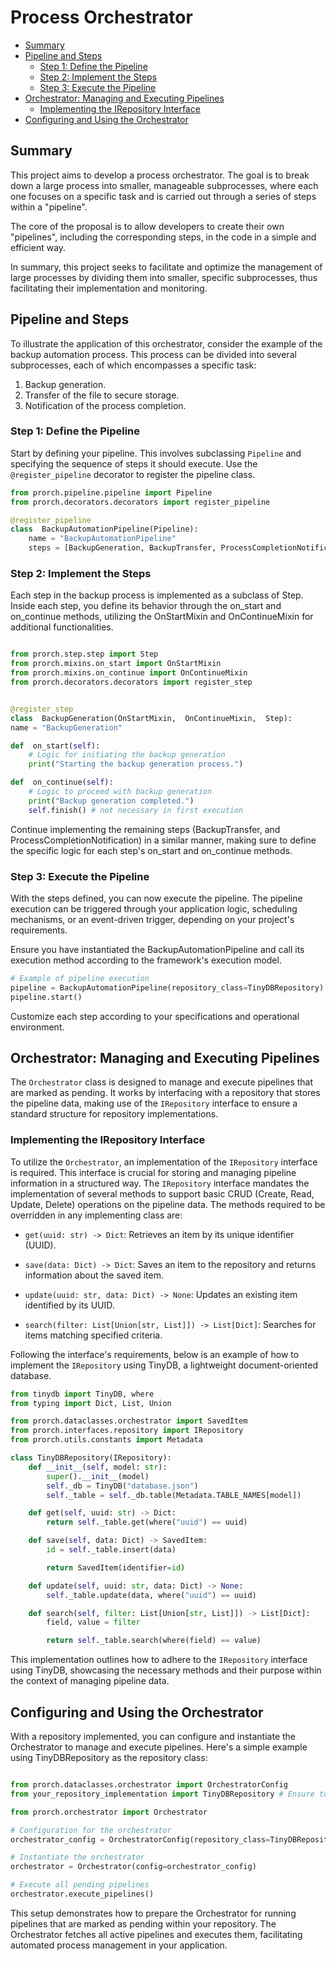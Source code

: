 # Process Orchestrator

<!-- TOC start -->
- [Summary](#summary)
- [Pipeline and Steps](#pipeline-and-steps)
  * [Step 1: Define the Pipeline](#step-1-define-the-pipeline)
  * [Step 2: Implement the Steps](#step-2-implement-the-steps)
  * [Step 3: Execute the Pipeline](#step-3-execute-the-pipeline)
- [Orchestrator: Managing and Executing Pipelines](#orchestrator-managing-and-executing-pipelines)
  * [Implementing the IRepository Interface](#implementing-the-irepository-interface)
- [Configuring and Using the Orchestrator](#configuring-and-using-the-orchestrator)
<!-- TOC end -->
  
<!-- TOC --><a name="summary"></a>
## Summary

This project aims to develop a process orchestrator. The goal is to break down a large process into smaller, manageable subprocesses, where each one focuses on a specific task and is carried out through a series of steps within a "pipeline".

The core of the proposal is to allow developers to create their own "pipelines", including the corresponding steps, in the code in a simple and efficient way.

In summary, this project seeks to facilitate and optimize the management of large processes by dividing them into smaller, specific subprocesses, thus facilitating their implementation and monitoring.

<!-- TOC --><a name="pipeline-and-steps"></a>
## Pipeline and Steps

To illustrate the application of this orchestrator, consider the example of the backup automation process. This process can be divided into several subprocesses, each of which encompasses a specific task:

1. Backup generation.
2. Transfer of the file to secure storage.
3. Notification of the process completion.

<!-- TOC --><a name="step-1-define-the-pipeline"></a>
### Step 1: Define the Pipeline

Start by defining your pipeline. This involves subclassing `Pipeline` and specifying the sequence of steps it should execute. Use the `@register_pipeline` decorator to register the pipeline class.

```python
from prorch.pipeline.pipeline import Pipeline
from prorch.decorators.decorators import register_pipeline

@register_pipeline
class  BackupAutomationPipeline(Pipeline):
	name = "BackupAutomationPipeline"
	steps = [BackupGeneration, BackupTransfer, ProcessCompletionNotification]
```

<!-- TOC --><a name="step-2-implement-the-steps"></a>
### Step 2: Implement the Steps

Each step in the backup process is implemented as a subclass of Step. Inside each step, you define its behavior through the on_start and on_continue methods, utilizing the OnStartMixin and OnContinueMixin for additional functionalities.

```python

from prorch.step.step import Step
from prorch.mixins.on_start import OnStartMixin
from prorch.mixins.on_continue import OnContinueMixin
from prorch.decorators.decorators import register_step


@register_step
class  BackupGeneration(OnStartMixin,  OnContinueMixin,  Step):
name = "BackupGeneration"

def  on_start(self):
	# Logic for initiating the backup generation
	print("Starting the backup generation process.")

def  on_continue(self):
	# Logic to proceed with backup generation
	print("Backup generation completed.")
	self.finish() # not necessary in first execution
```

Continue implementing the remaining steps  (BackupTransfer,  and ProcessCompletionNotification)  in a similar manner, making sure to define the specific logic for each step's on_start and on_continue methods.

<!-- TOC --><a name="step-3-execute-the-pipeline"></a>
### Step 3: Execute the Pipeline

With the steps defined, you can now execute the pipeline. The pipeline execution can be triggered through your application logic, scheduling mechanisms,  or an event-driven trigger, depending on your project's requirements.

Ensure you have instantiated the BackupAutomationPipeline and call its execution method according to the framework's execution model.

```python
# Example of pipeline execution
pipeline = BackupAutomationPipeline(repository_class=TinyDBRepository)
pipeline.start()
```

Customize each step according to your specifications and operational environment.

<!-- TOC --><a name="orchestrator-managing-and-executing-pipelines"></a>
## Orchestrator: Managing and Executing Pipelines

The `Orchestrator` class is designed to manage and execute pipelines that are marked as pending. It works by interfacing with a repository that stores the pipeline data, making use of the `IRepository` interface to ensure a standard structure for repository implementations.

<!-- TOC --><a name="implementing-the-irepository-interface"></a>
### Implementing the IRepository Interface

To utilize the `Orchestrator`, an implementation of the `IRepository` interface is required. This interface is crucial for storing and managing pipeline information in a structured way. The `IRepository` interface mandates the implementation of several methods to support basic CRUD (Create, Read, Update, Delete) operations on the pipeline data. The methods required to be overridden in any implementing class are:

- `get(uuid: str) -> Dict`: Retrieves an item by its unique identifier (UUID).

- `save(data: Dict) -> Dict`: Saves an item to the repository and returns information about the saved item.

- `update(uuid: str, data: Dict) -> None`: Updates an existing item identified by its UUID.

- `search(filter: List[Union[str, List]]) -> List[Dict]`: Searches for items matching specified criteria.

Following the interface's requirements, below is an example of how to implement the `IRepository` using TinyDB, a lightweight document-oriented database.

```python
from tinydb import TinyDB, where
from typing import Dict, List, Union

from prorch.dataclasses.orchestrator import SavedItem
from prorch.interfaces.repository import IRepository
from prorch.utils.constants import Metadata

class TinyDBRepository(IRepository):
    def __init__(self, model: str):
        super().__init__(model)
        self._db = TinyDB("database.json")
        self._table = self._db.table(Metadata.TABLE_NAMES[model])

    def get(self, uuid: str) -> Dict:
        return self._table.get(where("uuid") == uuid)

    def save(self, data: Dict) -> SavedItem:
        id = self._table.insert(data)

        return SavedItem(identifier=id)

    def update(self, uuid: str, data: Dict) -> None:
        self._table.update(data, where("uuid") == uuid)

    def search(self, filter: List[Union[str, List]]) -> List[Dict]:
        field, value = filter

        return self._table.search(where(field) == value)

```

This implementation outlines how to adhere to the `IRepository` interface using TinyDB, showcasing the necessary methods and their purpose within the context of managing pipeline data.

<!-- TOC --><a name="configuring-and-using-the-orchestrator"></a>
## Configuring and Using the Orchestrator

With a repository implemented, you can configure and instantiate the Orchestrator to manage and execute pipelines. Here's a simple example using TinyDBRepository as the repository class:

```python

from prorch.dataclasses.orchestrator import OrchestratorConfig
from your_repository_implementation import TinyDBRepository # Ensure to replace this with your actual repository class

from prorch.orchestrator import Orchestrator

# Configuration for the orchestrator
orchestrator_config = OrchestratorConfig(repository_class=TinyDBRepository)

# Instantiate the orchestrator
orchestrator = Orchestrator(config=orchestrator_config)

# Execute all pending pipelines
orchestrator.execute_pipelines()
```

This setup demonstrates how to prepare the Orchestrator for running pipelines that are marked as pending within your repository. The Orchestrator fetches all active pipelines and executes them, facilitating automated process management in your application.
